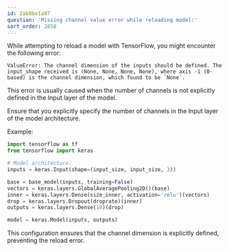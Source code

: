 ```yaml
---
id: 2ab8be1a97
question: 'Missing channel value error while reloading model:'
sort_order: 2850
---
```


While attempting to reload a model with TensorFlow, you might encounter the following error:

```
ValueError: The channel dimension of the inputs should be defined. The input_shape received is (None, None, None, None), where axis -1 (0-based) is the channel dimension, which found to be `None`.
```

This error is usually caused when the number of channels is not explicitly defined in the Input layer of the model. 

Ensure that you explicitly specify the number of channels in the Input layer of the model architecture.

Example:

```python
import tensorflow as tf
from tensorflow import keras

# Model architecture:
inputs = keras.Input(shape=(input_size, input_size, 3))

base = base_model(inputs, training=False)
vectors = keras.layers.GlobalAveragePooling2D()(base)
inner = keras.layers.Dense(size_inner, activation='relu')(vectors)
drop = keras.layers.Dropout(droprate)(inner)
outputs = keras.layers.Dense(10)(drop)

model = keras.Model(inputs, outputs)
```

This configuration ensures that the channel dimension is explicitly defined, preventing the reload error.